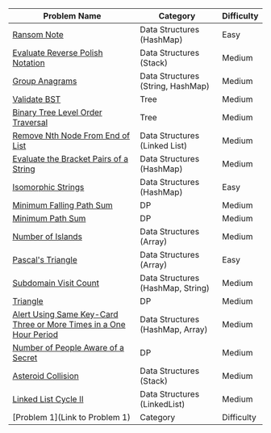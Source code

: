 | Problem Name                                                                   | Category                       | Difficulty |
|--------------------------------------------------------------------------------|--------------------------------|------------|
| [Ransom Note](https://leetcode.com/problems/ransom-note/description/)          | Data Structures (HashMap)    | Easy       |
| [Evaluate Reverse Polish Notation](https://leetcode.com/problems/evaluate-reverse-polish-notation/description/)                                                                     | Data Structures (Stack)                 | Medium     |
| [Group Anagrams](https://leetcode.com/problems/group-anagrams/)          | Data Structures (String, HashMap)   | Medium       |
| [Validate BST](https://leetcode.com/problems/validate-binary-search-tree/description/)          | Tree    | Medium       |
| [Binary Tree Level Order Traversal](https://leetcode.com/problems/binary-tree-level-order-traversal/description/)          | Tree    | Medium       |
| [Remove Nth Node From End of List](https://leetcode.com/problems/remove-nth-node-from-end-of-list/)          | Data Structures (Linked List)    | Medium       |
| [Evaluate the Bracket Pairs of a String](https://leetcode.com/problems/evaluate-the-bracket-pairs-of-a-string/description/)          | Data Structures (HashMap)    | Medium       |
| [Isomorphic Strings](https://leetcode.com/problems/isomorphic-strings/description/)          | Data Structures (HashMap)    | Easy       |
| [Minimum Falling Path Sum](https://leetcode.com/problems/minimum-falling-path-sum/description/)          | DP    | Medium       |
| [Minimum Path Sum](https://leetcode.com/problems/minimum-path-sum/)          | DP    | Medium       |
| [Number of Islands](https://leetcode.com/problems/number-of-islands/)          | Data Structures (Array)    | Medium       |
| [Pascal's Triangle](https://leetcode.com/problems/pascals-triangle/)          | Data Structures (Array)    | Easy       |
| [Subdomain Visit Count](https://leetcode.com/problems/subdomain-visit-count/)          | Data Structures (HashMap, String)    | Medium       |
| [Triangle](https://leetcode.com/problems/triangle/)          | DP    | Medium       |
| [Alert Using Same Key-Card Three or More Times in a One Hour Period](https://leetcode.com/problems/alert-using-same-key-card-three-or-more-times-in-a-one-hour-period/)          | Data Structures (HashMap, Array)    | Medium       |
| [Number of People Aware of a Secret](https://leetcode.com/problems/number-of-people-aware-of-a-secret/)          | DP    | Medium       |
| [Asteroid Collision](https://leetcode.com/problems/asteroid-collision/)          | Data Structures (Stack)    | Medium       |
| [Linked List Cycle II](https://leetcode.com/problems/linked-list-cycle-ii/)          | Data Structures (LinkedList)    | Medium       |
| [Problem 1](Link to Problem 1)          | Category    | Difficulty       |
